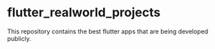 # flutter_realworld_projects
This repository contains the best flutter apps that are being developed publicly.
